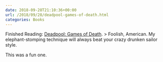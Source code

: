 ```yaml
---
date: 2018-09-28T21:10:36+00:00
url: /2018/09/28/deadpool-games-of-death.html
categories: Books
---
```

Finished Reading: [Deadpool: Games of Death](http://marvel.wikia.com/wiki/Deadpool:_Games_of_Death_Vol_1_1). > Foolish, American. My elephant-stomping technique will always beat your crazy drunken sailor style.

This was a fun one.



